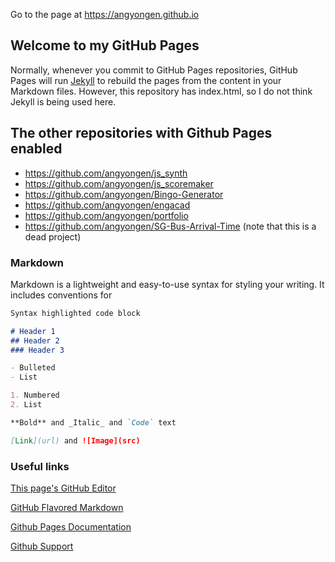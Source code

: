 Go to the page at https://angyongen.github.io

## Welcome to my GitHub Pages

Normally, whenever you commit to GitHub Pages repositories, GitHub Pages will run [Jekyll](https://jekyllrb.com/) to rebuild the pages from the content in your Markdown files. However, this repository has index.html, so I do not think Jekyll is being used here. 

## The other repositories with Github Pages enabled

- https://github.com/angyongen/js_synth
- https://github.com/angyongen/js_scoremaker
- https://github.com/angyongen/Bingo-Generator
- https://github.com/angyongen/engacad
- https://github.com/angyongen/portfolio
- https://github.com/angyongen/SG-Bus-Arrival-Time (note that this is a dead project)

### Markdown

Markdown is a lightweight and easy-to-use syntax for styling your writing. It includes conventions for

```markdown
Syntax highlighted code block

# Header 1
## Header 2
### Header 3

- Bulleted
- List

1. Numbered
2. List

**Bold** and _Italic_ and `Code` text

[Link](url) and ![Image](src)
```


### Useful links

[This page's GitHub Editor](https://github.com/angyongen/angyongen.github.io/edit/master/README.md)

[GitHub Flavored Markdown](https://guides.github.com/features/mastering-markdown/)

[Github Pages Documentation](https://help.github.com/categories/github-pages-basics/)

[Github Support](https://github.com/contact)
